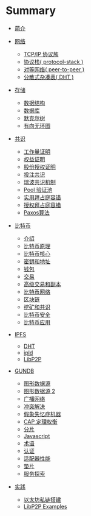 # Summary

* [简介](README.md)
* [网络](/src/network/README.md)
  * [TCP/IP 协议族](/src/network/tcp.md)
  * [协议栈( protocol-stack )](/src/network/stack.md)
  * [对等网络( peer-to-peer )](/src/network/p2p.md)
  * [分散式杂凑表( DHT )]()
* [存储]()
  * [数据结构](/src/storage/datastructure.md)
  * [数据库](/src/storage/db.md)
  * [默克尔树]()
  * [有向无环图]()

* [共识](/src/consensus/README.md)
  * [工作量证明]()
  * [权益证明]()
  * [股份授权证明]()
  * [投注共识]()
  * [瑞波共识机制]()
  * [Pool 验证池]()
  * [实用拜占庭容错]()
  * [授权拜占庭容错]()
  * [Paxos算法]()
* [比特币](/src/btc/README.md)
  * [介绍](/src/btc/intro.md)
  * [比特币原理](/src/btc/principle.md)
  * [比特币核心](/src/btc/core.md)
  * [密钥和地址](/src/btc/keyandaddress.md)
  * [钱包](/src/btc/wallet.md)
  * [交易](/src/btc/transaction.md)
  * [高级交易和副本](/src/btc/script.md)
  * [比特币网络](/src/btc/net.md)
  * [区块链](/src/btc/blockchain.md)
  * [挖矿和共识](/src/btc/consensus.md)
  * [比特币安全]()
  * [比特币应用]()
* [IPFS](/src/protocol/distributed.md)
  * [DHT]()
  * [ipld]()
  * [LibP2P]()
* [GUNDB](/src/gun/README.md)
  * [图形数据源](/src/gun/datastructure.md)
  * [图形数据源 2](/src/gun/datastructure2.md)
  * [广播网络](/src/gun/mesh.md)
  * [冲突解决](/src/gun/conflict.md)
  * [假象失忆症机器](/src/gun/amnesia.md)
  * [CAP 定理权衡](/src/gun/cap.md)
  * [分片](/src/gun/sharding.md)  
  * [Javascript](/src/gun/js.md)
  * [术语](/src/gun/terminology.md)
  * [认证](/src/gun/auth.md)
  * [适配器性能](/src/gun/adapter.md)
  * [垫片](/src/gun/shim.md)
  * [服务探索](/src/gun/service.md)
* [实践]()
  * [以太坊私链搭建]()
  * [LibP2P Examples]()
